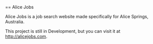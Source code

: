 == Alice Jobs

Alice Jobs is a job search website made specifically for Alice Springs, Australia.

This project is still in Development, but you can visit it at http://alicejobs.com.